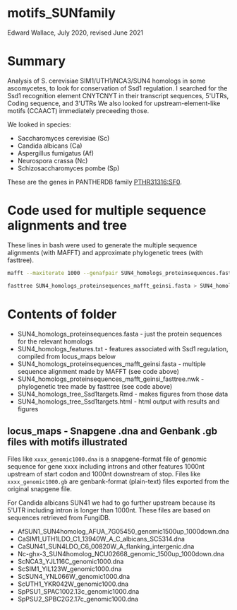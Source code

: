 # motifs_SUNfamily

Edward Wallace, July 2020, revised June 2021

# Summary

Analysis of S. cerevisiae SIM1/UTH1/NCA3/SUN4 homologs in some ascomycetes, to look for conservation of Ssd1 regulation. 
I searched for the Ssd1 recognition element CNYTCNYT in their transcript sequences, 5'UTRs, Coding sequence, and 3'UTRs
We also looked for upstream-element-like motifs (CCAACT) immediately preceeding those.

We looked in species:
- Saccharomyces cerevisiae (Sc)
- Candida albicans (Ca)
- Aspergillus fumigatus (Af)
- Neurospora crassa (Nc)
- Schizosaccharomyces pombe (Sp)

These are the genes in PANTHERDB family [PTHR31316:SF0](http://www.pantherdb.org/panther/family.do?clsAccession=PTHR31316:SF0).

# Code used for multiple sequence alignments and tree

These lines in bash were used to generate the multiple sequence alignments (with MAFFT) and approximate phylogenetic trees (with fasttree).

```bash
mafft --maxiterate 1000 --genafpair SUN4_homologs_proteinsequences.fasta > SUN4_homologs_proteinsequences_mafft_geinsi.fasta

fasttree SUN4_homologs_proteinsequences_mafft_geinsi.fasta > SUN4_homologs_proteinsequences_mafft_geinsi_fasttree.nwk
```

# Contents of folder

- SUN4_homologs_proteinsequences.fasta - just the protein sequences for the relevant homologs
- SUN4_homologs_features.txt - features associated with Ssd1 regulation, compiled from locus_maps below
- SUN4_homologs_proteinsequences_mafft_geinsi.fasta - multiple sequence alignment made by MAFFT (see code above)
- SUN4_homologs_proteinsequences_mafft_geinsi_fasttree.nwk - phylogenetic tree made by fasttree (see code above)
- SUN4_homologs_tree_Ssd1targets.Rmd - makes figures from those data
- SUN4_homologs_tree_Ssd1targets.html - html output with results and figures

## locus_maps -  Snapgene .dna and Genbank .gb files with motifs illustrated

Files like `xxxx_genomic1000.dna` is a snapgene-format file of genomic sequence for gene xxxx including introns and other features 1000nt upstream of start codon and 1000nt downstream of stop.
Files like `xxxx_genomic1000.gb` are genbank-format (plain-text) files exported from the original snapgene file.

For Candida albicans SUN41 we had to go further upstream because its 5'UTR including intron is longer than 1000nt.
These files are based on sequences retrieved from FungiDB.

- AfSUN1_SUN4homolog_AFUA_7G05450_genomic1500up_1000down.dna
- CaSIM1_UTH1LDO_C1_13940W_A_C_albicans_SC5314.dna
- CaSUN41_SUN4LDO_C6_00820W_A_flanking_intergenic.dna
- Nc-ghx-3_SUN4homolog_NCU02668_genomic_1500up_1000down.dna
- ScNCA3_YJL116C_genomic1000.dna
- ScSIM1_YIL123W_genomic1000.dna
- ScSUN4_YNL066W_genomic1000.dna
- ScUTH1_YKR042W_genomic1000.dna
- SpPSU1_SPAC1002.13c_genomic1000.dna
- SpPSU2_SPBC2G2.17c_genomic1000.dna
